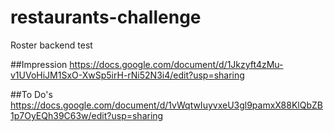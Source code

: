 # restaurants-challenge
Roster backend test

##Impression
https://docs.google.com/document/d/1Jkzyft4zMu-v1UVoHiJM1SxO-XwSp5irH-rNi52N3i4/edit?usp=sharing

##To Do's
https://docs.google.com/document/d/1vWqtwIuyvxeU3gl9pamxX88KlQbZB1p7OyEQh39C63w/edit?usp=sharing